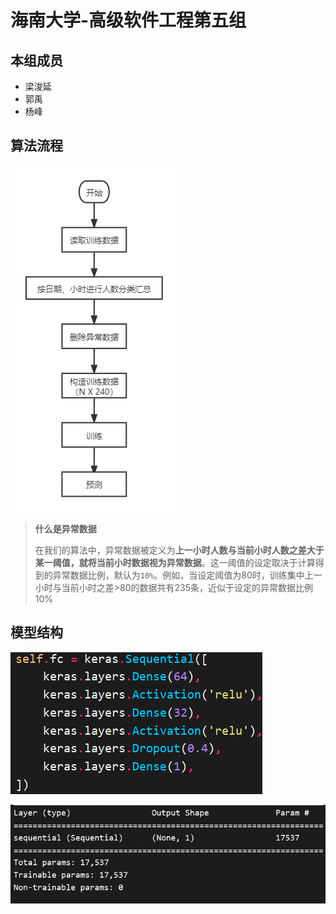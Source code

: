 # 海南大学-高级软件工程第五组



## 本组成员

- 梁浚延
- 郭禹
- 杨峰



## 算法流程

![模型预测流程图](images/模型预测流程图.png)

> **什么是异常数据**
>
> 在我们的算法中，异常数据被定义为**上一小时人数与当前小时人数之差大于某一阈值，就将当前小时数据视为异常数据**。这一阈值的设定取决于计算得到的异常数据比例，默认为`10%`。例如，当设定阈值为80时，训练集中上一小时与当前小时之差>80的数据共有235条，近似于设定的异常数据比例10%



## 模型结构

![image-20211130111243257](images/image-20211130111243257.png)

![image-20211130111150631](images/image-20211130111150631.png)